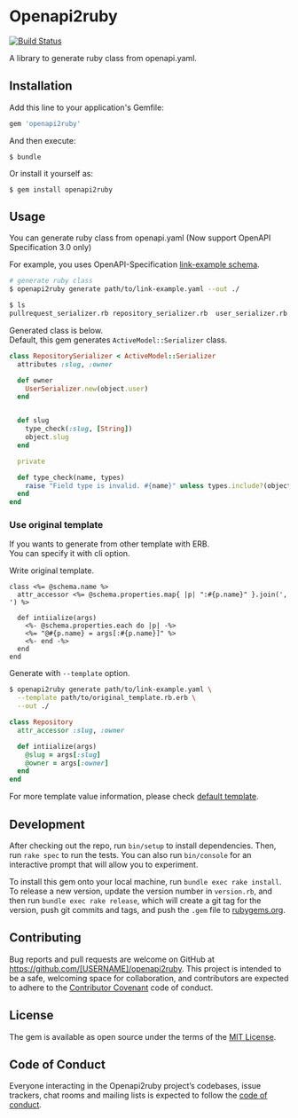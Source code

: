 # Openapi2ruby

[![Build Status](https://travis-ci.com/takanamito/openapi2ruby.svg?branch=master)](https://travis-ci.com/takanamito/openapi2ruby)

A library to generate ruby class from openapi.yaml.

## Installation

Add this line to your application's Gemfile:

```ruby
gem 'openapi2ruby'
```

And then execute:

    $ bundle

Or install it yourself as:

    $ gem install openapi2ruby

## Usage

You can generate ruby class from openapi.yaml (Now support OpenAPI Specification 3.0 only)

For example, you uses OpenAPI-Specification [link-example schema](https://github.com/OAI/OpenAPI-Specification/blob/master/examples/v3.0/link-example.yaml#L178-L203).

```sh
# generate ruby class
$ openapi2ruby generate path/to/link-example.yaml --out ./

$ ls
pullrequest_serializer.rb repository_serializer.rb  user_serializer.rb
```

Generated class is below.  
Default, this gem generates `ActiveModel::Serializer` class.

```ruby
class RepositorySerializer < ActiveModel::Serializer
  attributes :slug, :owner

  def owner
    UserSerializer.new(object.user)
  end


  def slug
    type_check(:slug, [String])
    object.slug
  end

  private

  def type_check(name, types)
    raise "Field type is invalid. #{name}" unless types.include?(object.send(name).class)
  end
end
```

### Use original template

If you wants to generate from other template with ERB.  
You can specify it with cli option.

Write original template.

```erb
class <%= @schema.name %>
  attr_accessor <%= @schema.properties.map{ |p| ":#{p.name}" }.join(', ') %>

  def intiialize(args)
    <%- @schema.properties.each do |p| -%>
    <%= "@#{p.name} = args[:#{p.name}]" %>
    <%- end -%>
  end
end
```

Generate with `--template` option.

```sh
$ openapi2ruby generate path/to/link-example.yaml \
  --template path/to/original_template.rb.erb \
  --out ./
```

```ruby
class Repository
  attr_accessor :slug, :owner

  def intiialize(args)
    @slug = args[:slug]
    @owner = args[:owner]
  end
end
```

For more template value information, please check [default template](https://github.com/takanamito/openapi2ruby/blob/master/lib/openapi2ruby/templates/serializer.rb.erb).

## Development

After checking out the repo, run `bin/setup` to install dependencies. Then, run `rake spec` to run the tests. You can also run `bin/console` for an interactive prompt that will allow you to experiment.

To install this gem onto your local machine, run `bundle exec rake install`. To release a new version, update the version number in `version.rb`, and then run `bundle exec rake release`, which will create a git tag for the version, push git commits and tags, and push the `.gem` file to [rubygems.org](https://rubygems.org).

## Contributing

Bug reports and pull requests are welcome on GitHub at https://github.com/[USERNAME]/openapi2ruby. This project is intended to be a safe, welcoming space for collaboration, and contributors are expected to adhere to the [Contributor Covenant](http://contributor-covenant.org) code of conduct.

## License

The gem is available as open source under the terms of the [MIT License](https://opensource.org/licenses/MIT).

## Code of Conduct

Everyone interacting in the Openapi2ruby project’s codebases, issue trackers, chat rooms and mailing lists is expected to follow the [code of conduct](https://github.com/takanamito/openapi2ruby/blob/master/CODE_OF_CONDUCT.md).
